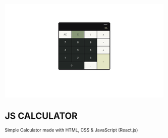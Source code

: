 ![image](./images/Calculator.png)



# **JS CALCULATOR**

Simple Calculator made with HTML, CSS & JavaScript (React.js)
